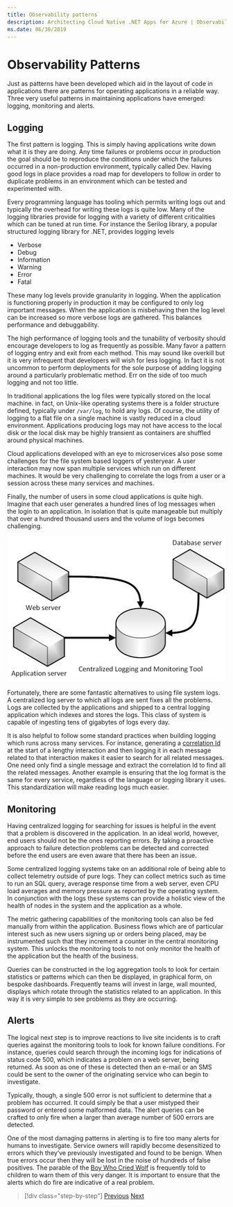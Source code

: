 ```yaml
---
title: Observability patterns
description: Architecting Cloud Native .NET Apps for Azure | Observability patterns
ms.date: 06/30/2019
---
```

# Observability Patterns 
Just as patterns have been developed which aid in the layout of code in applications there are patterns for operating applications in a reliable way. Three very useful patterns in maintaining applications have emerged: logging, monitoring and alerts. 

## Logging
The first pattern is logging. This is simply having applications write down what it is they are doing. Any time failures or problems occur in production the goal should be to reproduce the conditions under which the failures occurred in a non-production environment, typically called Dev. Having good logs in place provides a road map for developers to follow in order to duplicate problems in an environment which can be tested and experimented with.

Every programming language has tooling which permits writing logs out and typically the overhead for writing these logs is quite low. Many of the logging libraries provide for logging with a variety of different criticalities which can be tuned at run time. For instance the Serilog library, a popular structured logging library for .NET, provides logging levels

* Verbose
* Debug
* Information
* Warning
* Error
* Fatal

These many log levels provide granularity in logging. When the application is functioning properly in production it may be configured to only log important messages. When the application is misbehaving then the log level can be increased so more verbose logs are gathered.  This balances performance and debuggability. 

The high performance of logging tools and the tunability of verbosity should encourage developers to log as frequently as possible. Many favor a pattern of logging entry and exit from each method. This may sound like overkill but it is very infrequent that developers will wish for less logging. In fact it is not uncommon to perform deployments for the sole purpose of adding logging around a particularly problematic method. Err on the side of too much logging and not too little. 

In traditional applications the log files were typically stored on the local machine. in fact, on Unix-like operating systems there is a folder structure defined, typically under `/var/log`, to hold any logs. Of course, the utility of logging to a flat file on a single machine is vastly reduced in a cloud environment. Applications producing logs may not have access to the local disk or the local disk may be highly transient as containers are shuffled around physical machines.

Cloud applications developed with an eye to microservices also pose some challenges for the file system based loggers of yesteryear. A user interaction may now span multiple services which run on different machines. It would be very challenging to correlate the logs from a user or a session across these many services and machines. 

Finally, the number of users in some cloud applications is quite high. Imagine that each user generates a hundred lines of log messages when the login to an application. In isolation that is quite manageable but multiply that over a hundred thousand users and the volume of logs becomes challenging. 

![Figure 8-0 Logs from various sources are ingested into a centralized monitoring tool.](media/centralizedLogging.png)
 
Fortunately, there are some fantastic alternatives to using file system logs. A centralized log server to which all logs are sent fixes all the problems. Logs are collected by the applications and shipped to a central logging application which indexes and stores the logs. This class of system is capable of ingesting tens of gigabytes of logs every day. 

It is also helpful to follow some standard practices when building logging which runs across many services. For instance, generating a [correlation Id](https://blog.rapid7.com/2016/12/23/the-value-of-correlation-ids/) at the start of a lengthy interaction and then logging it in each message related to that interaction makes it easier to search for all related messages. One need only find a single message and extract the correlation Id to find all the related messages. Another example is ensuring that the log format is the same for every service, regardless of the language or logging library it uses. This standardization will make reading logs much easier.

## Monitoring

Having centralized logging for searching for issues is helpful in the event that a problem is discovered in the application. In an ideal world, however, end users should not be the ones reporting errors. By taking a proactive approach to failure detection problems can be detected and corrected before the end users are even aware that there has been an issue.

Some centralized logging systems take on an additional role of being able to collect telemetry outside of pure logs. They can collect metrics such as time to run an SQL query, average response time from a web server, even CPU load averages and memory pressure as reported by the operating system. In conjunction with the logs these systems can provide a holistic view of the health of nodes in the system and the application as a whole. 

The metric gathering capabilities of the monitoring tools can also be fed manually from within the application. Business flows which are of particular interest such as new users signing up or orders being placed, may be instrumented such that they increment a counter in the central monitoring system. This unlocks the monitoring tools to not only monitor the health of the application but the health of the business.

Queries can be constructed in the log aggregation tools to look for certain statistics or patterns which can then be displayed, in graphical form, on bespoke dashboards. Frequently teams will invest in large, wall mounted, displays which rotate through the statistics related to an application. In this way it is very simple to see problems as they are occurring. 

## Alerts

The logical next step is to improve reactions to live site incidents is to craft queries against the monitoring tools to look for known failure conditions. For instance, queries could search through the incoming logs for indications of status code 500, which indicates a problem on a web server, being returned. As soon as one of these is detected then an e-mail or an SMS could be sent to the owner of the originating service who can begin to investigate. 

Typically, though, a single 500 error is not sufficient to determine that a problem has occurred. It could simply be that a user mistyped their password or entered some malformed data. The alert queries can be crafted to only fire when a larger than average number of 500 errors are detected. 

One of the most damaging patterns in alerting is to fire too many alerts for humans to investigate. Service owners will rapidly become desensitized to errors which they’ve previously investigated and found to be benign. When true errors occur then they will be lost in the noise of hundreds of false positives. The parable of the [Boy Who Cried Wolf](https://en.wikipedia.org/wiki/The_Boy_Who_Cried_Wolf) is frequently told to children to warn them of this very danger. It is important to ensure that the alerts which do fire are indicative of a real problem.



>[!div class="step-by-step"]
>[Previous](index.md)
>[Next](logging.md)
